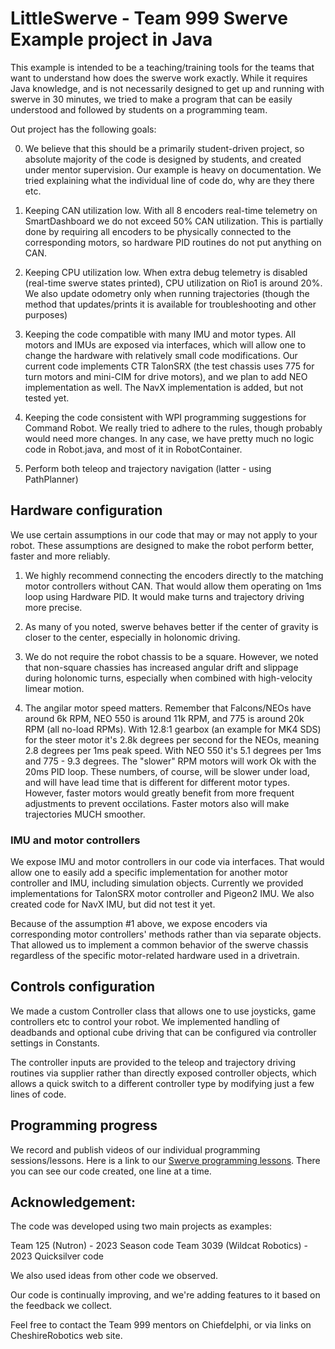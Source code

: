 # LittleSwerve - Team 999 Swerve Example project in Java

This example is intended to be a teaching/training tools for the teams that want to understand how does the swerve work exactly.
While it requires Java knowledge, and is not necessarily designed to get up and running with swerve in 30 minutes, we tried to make a program that can be easily understood and followed by students on a programming team.

Out project has the following goals:

0. We believe that this should be a primarily student-driven project, so absolute majority of the code is designed by students, and created under mentor supervision. Our example is heavy on documentation. We tried explaining what the individual line of code do, why are they there etc.

1. Keeping CAN utilization low. With all 8 encoders real-time telemetry on SmartDashboard we do not exceed 50% CAN utilization. This is partially done by requiring all encoders to be physically connected to the corresponding motors, so hardware PID routines do not put anything on CAN.

2. Keeping CPU utilization low. When extra debug telemetry is disabled (real-time swerve states printed), CPU utilization on Rio1 is around 20%. We also update odometry only when running trajectories (though the method that updates/prints it is available for troubleshooting and other purposes)

3. Keeping the code compatible with many IMU and motor types. All motors and IMUs are exposed via interfaces, which will allow one to change the hardware with relatively small code modifications. Our current code implements CTR TalonSRX (the test chassis uses 775 for turn motors and mini-CIM for drive motors), and we plan to add NEO implementation as well. The NavX implementation is added, but not tested yet.

4. Keeping the code consistent with WPI programming suggestions for Command Robot. We really tried to adhere to the rules, though probably would need more changes. In any case, we have pretty much no logic code in Robot.java, and most of it in RobotContainer.

5. Perform both teleop and trajectory navigation (latter - using PathPlanner)

## Hardware configuration

We use certain assumptions in our code that may or may not apply to your robot. These assumptions are designed to make the robot perform better, faster and more reliably.

1. We highly recommend connecting the encoders directly to the matching motor controllers without CAN. That would allow them operating on 1ms loop using Hardware PID. It would make turns and trajectory driving more precise.

2. As many of you noted, swerve behaves better if the center of gravity is closer to the center, especially in holonomic driving.

3. We do not require the robot chassis to be a square. However, we noted that non-square chassies has increased angular drift and slippage during holonomic turns, especially when combined with high-velocity limear motion.

4. The angilar motor speed matters. Remember that Falcons/NEOs have around 6k RPM, NEO 550 is around 11k RPM, and 775 is around 20k RPM (all no-load RPMs). With 12.8:1 gearbox (an example for MK4 SDS) for the steer motor it's 2.8k degrees per second for the NEOs, meaning 2.8 degrees per 1ms peak speed. With NEO 550 it's 5.1 degrees per 1ms and 775 - 9.3 degrees. The "slower" RPM motors will work Ok with the 20ms PID loop. These numbers, of course, will be slower under load, and will have lead time that is different for different motor types. However, faster motors would greatly benefit from more frequent adjustments to prevent occilations. Faster motors also will make trajectories MUCH smoother.

### IMU and motor controllers

We expose IMU and motor controllers in our code via interfaces. That would allow one to easily add a specific implementation for another motor controller and IMU, including simulation objects. Currently we provided implementations for TalonSRX motor controller and Pigeon2 IMU. We also created code for NavX IMU, but did not test it yet.

Because of the assumption #1 above, we expose encoders via corresponding motor controllers' methods rather than via separate objects. That allowed us to implement a common behavior of the swerve chassis regardless of the specific motor-related hardware used in a drivetrain.

## Controls configuration

We made a custom Controller class that allows one to use joysticks, game controllers etc to control your robot. We implemented handling of deadbands and optional cube driving that can be configured via controller settings in Constants.

The controller inputs are provided to the teleop and trajectory driving routines via supplier rather than directly exposed controller objects, which allows a quick switch to a different controller type by modifying just a few lines of code.

## Programming progress

We record and publish videos of our individual programming sessions/lessons. Here is a link to our [Swerve programming lessons](https://cheshirerobotics.org/index.php/2023/06/06/swerve-programming/). There you can see our code created, one line at a time.

## Acknowledgement:

The code was developed using two main projects as examples:

Team 125 (Nutron) - 2023 Season code
Team 3039 (Wildcat Robotics) - 2023 Quicksilver code

We also used ideas from other code we observed.

Our code is continually improving, and we're adding features to it based on the feedback we collect.

Feel free to contact the Team 999 mentors on Chiefdelphi, or via links on CheshireRobotics web site.
